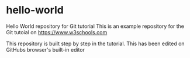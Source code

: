 # hello-world
Hello World repository for Git tutorial
This is an example repository for the Git tutoial on https://www.w3schools.com

This repository is built step by step in the tutorial. 
This has been edited on GitHubs browser's built-in editor
